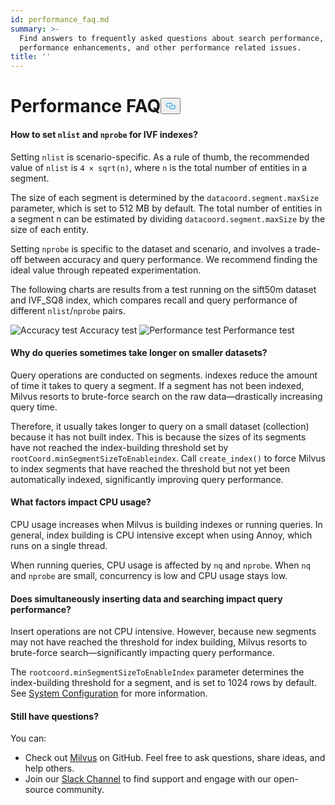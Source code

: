 ```yaml
---
id: performance_faq.md
summary: >-
  Find answers to frequently asked questions about search performance,
  performance enhancements, and other performance related issues.
title: ''
---
```

<h1 id="Performance-FAQ" class="common-anchor-header">Performance FAQ<button data-href="#Performance-FAQ" class="anchor-icon" translate="no">
      <svg translate="no"
        aria-hidden="true"
        focusable="false"
        height="20"
        version="1.1"
        viewBox="0 0 16 16"
        width="16"
      >
        <path
          fill="#0092E4"
          fill-rule="evenodd"
          d="M4 9h1v1H4c-1.5 0-3-1.69-3-3.5S2.55 3 4 3h4c1.45 0 3 1.69 3 3.5 0 1.41-.91 2.72-2 3.25V8.59c.58-.45 1-1.27 1-2.09C10 5.22 8.98 4 8 4H4c-.98 0-2 1.22-2 2.5S3 9 4 9zm9-3h-1v1h1c1 0 2 1.22 2 2.5S13.98 12 13 12H9c-.98 0-2-1.22-2-2.5 0-.83.42-1.64 1-2.09V6.25c-1.09.53-2 1.84-2 3.25C6 11.31 7.55 13 9 13h4c1.45 0 3-1.69 3-3.5S14.5 6 13 6z"
        ></path>
      </svg>
    </button></h1><!-- TOC -->
<!-- /TOC -->
<h4 id="How-to-set-nlist-and-nprobe-for-IVF-indexes" class="common-anchor-header">How to set <code translate="no">nlist</code> and <code translate="no">nprobe</code> for IVF indexes?</h4><p>Setting <code translate="no">nlist</code> is scenario-specific. As a rule of thumb, the recommended value of <code translate="no">nlist</code> is <code translate="no">4 × sqrt(n)</code>, where <code translate="no">n</code> is the total number of entities in a segment.</p>
<p>The size of each segment is determined by the <code translate="no">datacoord.segment.maxSize</code> parameter, which is set to 512 MB by default. The total number of entities in a segment n can be estimated by dividing <code translate="no">datacoord.segment.maxSize</code> by the size of each entity.</p>
<p>Setting <code translate="no">nprobe</code> is specific to the dataset and scenario, and involves a trade-off between accuracy and query performance. We recommend finding the ideal value through repeated experimentation.</p>
<p>The following charts are results from a test running on the sift50m dataset and IVF_SQ8 index, which compares recall and query performance of different <code translate="no">nlist</code>/<code translate="no">nprobe</code> pairs.</p>
<p>
  <span class="img-wrapper">
    <img translate="no" src="/docs/v2.1.x/assets/accuracy_nlist_nprobe.png" alt="Accuracy test" class="doc-image" id="accuracy-test" />
    <span>Accuracy test</span>
  </span>


  <span class="img-wrapper">
    <img translate="no" src="/docs/v2.1.x/assets/performance_nlist_nprobe.png" alt="Performance test" class="doc-image" id="performance-test" />
    <span>Performance test</span>
  </span>
</p>
<h4 id="Why-do-queries-sometimes-take-longer-on-smaller-datasets" class="common-anchor-header">Why do queries sometimes take longer on smaller datasets?</h4><p>Query operations are conducted on segments. indexes reduce the amount of time it takes to query a segment. If a segment has not been indexed, Milvus resorts to brute-force search on the raw data—drastically increasing query time.</p>
<p>Therefore, it usually takes longer to query on a small dataset (collection) because it has not built index. This is because the sizes of its segments have not reached the index-building threshold set by <code translate="no">rootCoord.minSegmentSizeToEnableindex</code>. Call <code translate="no">create_index()</code> to force Milvus to index segments that have reached the threshold but not yet been automatically indexed, significantly improving query performance.</p>
<h4 id="What-factors-impact-CPU-usage" class="common-anchor-header">What factors impact CPU usage?</h4><p>CPU usage increases when Milvus is building indexes or running queries. In general, index building is CPU intensive except when using Annoy, which runs on a single thread.</p>
<p>When running queries, CPU usage is affected by <code translate="no">nq</code> and <code translate="no">nprobe</code>. When <code translate="no">nq</code> and <code translate="no">nprobe</code> are small, concurrency is low and CPU usage stays low.</p>
<h4 id="Does-simultaneously-inserting-data-and-searching-impact-query-performance" class="common-anchor-header">Does simultaneously inserting data and searching impact query performance?</h4><p>Insert operations are not CPU intensive. However, because new segments may not have reached the threshold for index building, Milvus resorts to brute-force search—significantly impacting query performance.</p>
<p>The <code translate="no">rootcoord.minSegmentSizeToEnableIndex</code> parameter determines the index-building threshold for a segment, and is set to 1024 rows by default. See <a href="/docs/v2.1.x/system_configuration.md">System Configuration</a> for more information.</p>
<h4 id="Still-have-questions" class="common-anchor-header">Still have questions?</h4><p>You can:</p>
<ul>
<li>Check out <a href="https://github.com/milvus-io/milvus/issues">Milvus</a> on GitHub. Feel free to ask questions, share ideas, and help others.</li>
<li>Join our <a href="https://join.slack.com/t/milvusio/shared_invite/enQtNzY1OTQ0NDI3NjMzLWNmYmM1NmNjOTQ5MGI5NDhhYmRhMGU5M2NhNzhhMDMzY2MzNDdlYjM5ODQ5MmE3ODFlYzU3YjJkNmVlNDQ2ZTk">Slack Channel</a> to find support and engage with our open-source community.</li>
</ul>
